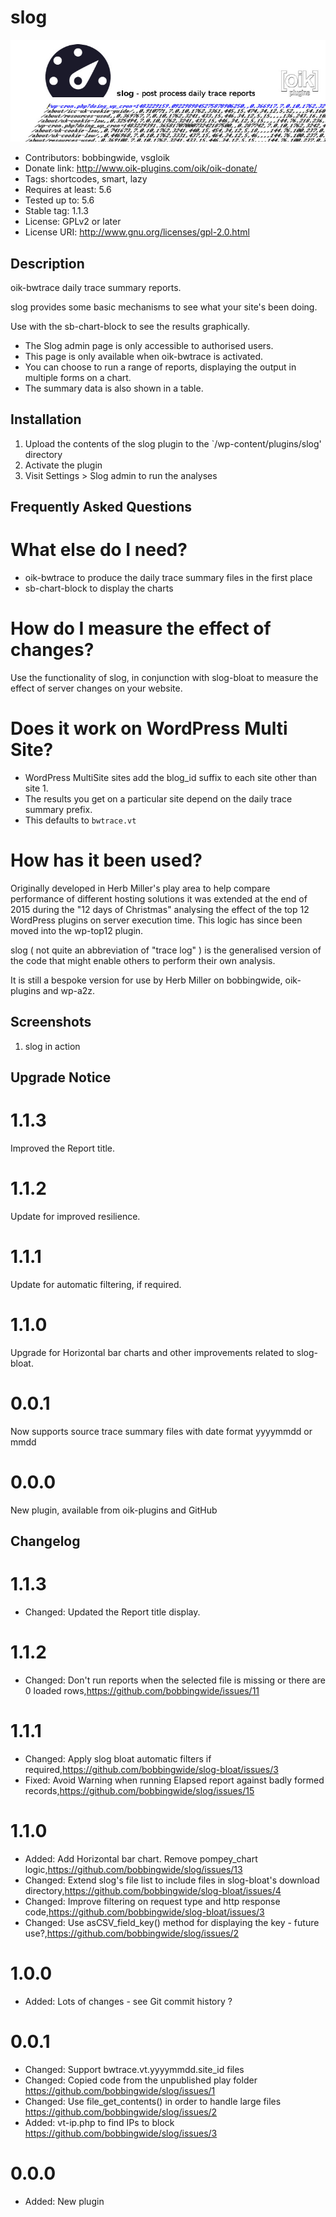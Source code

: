 # slog 
![banner](https://raw.githubusercontent.com/bobbingwide/slog/master/assets/slog-banner-772x250.jpg)
* Contributors: bobbingwide, vsgloik
* Donate link: http://www.oik-plugins.com/oik/oik-donate/
* Tags: shortcodes, smart, lazy
* Requires at least: 5.6
* Tested up to: 5.6
* Stable tag: 1.1.3
* License: GPLv2 or later
* License URI: http://www.gnu.org/licenses/gpl-2.0.html

## Description 
oik-bwtrace daily trace summary reports.

slog provides some basic mechanisms to see what your site's been doing.

Use with the sb-chart-block to see the results graphically.

- The Slog admin page is only accessible to authorised users.
- This page is only available when oik-bwtrace is activated.
- You can choose to run a range of reports, displaying the output in multiple forms on a chart.
- The summary data is also shown in a table.

## Installation 
1. Upload the contents of the slog plugin to the `/wp-content/plugins/slog' directory
1. Activate the plugin
1. Visit Settings > Slog admin to run the analyses


## Frequently Asked Questions 

# What else do I need? 

* oik-bwtrace to produce the daily trace summary files in the first place
* sb-chart-block to display the charts

# How do I measure the effect of changes? 

Use the functionality of slog, in conjunction with slog-bloat to measure the effect
of server changes on your website.

# Does it work on WordPress Multi Site? 

- WordPress MultiSite sites add the blog_id suffix to each site other than site 1.
- The results you get on a particular site depend on the daily trace summary prefix.
- This defaults to `bwtrace.vt`


# How has it been used? 

Originally developed in Herb Miller's play area to help compare performance of different hosting solutions
it was extended at the end of 2015 during the "12 days of Christmas" analysing the effect of the top 12
WordPress plugins on server execution time. This logic has since been moved into the wp-top12 plugin.

slog ( not quite an abbreviation of "trace log" ) is the generalised version of the code that might enable
others to perform their own analysis.

It is still a bespoke version for use by Herb Miller on bobbingwide, oik-plugins and wp-a2z.


## Screenshots 
1. slog in action

## Upgrade Notice 
# 1.1.3 
Improved the Report title.

# 1.1.2 
Update for improved resilience.

# 1.1.1 
Update for automatic filtering, if required.

# 1.1.0 
Upgrade for Horizontal bar charts and other improvements related to slog-bloat.

# 0.0.1 
Now supports source trace summary files with date format yyyymmdd or mmdd

# 0.0.0 
New plugin, available from oik-plugins and GitHub

## Changelog 
# 1.1.3 
* Changed: Updated the Report title display.

# 1.1.2 
* Changed: Don't run reports when the selected file is missing or there are 0 loaded rows,https://github.com/bobbingwide/issues/11

# 1.1.1 
* Changed: Apply slog bloat automatic filters if required,https://github.com/bobbingwide/slog-bloat/issues/3
* Fixed: Avoid Warning when running Elapsed report against badly formed records,https://github.com/bobbingwide/slog/issues/15

# 1.1.0 
* Added: Add Horizontal bar chart. Remove pompey_chart logic,https://github.com/bobbingwide/slog/issues/13
* Changed: Extend slog's file list to include files in slog-bloat's download directory,https://github.com/bobbingwide/slog-bloat/issues/4
* Changed: Improve filtering on request type and http response code,https://github.com/bobbingwide/slog-bloat/issues/3
* Changed: Use asCSV_field_key() method for displaying the key - future use?,https://github.com/bobbingwide/slog/issues/2

# 1.0.0 
* Added: Lots of changes - see Git commit history ?

# 0.0.1 
* Changed: Support bwtrace.vt.yyyymmdd.site_id files
* Changed: Copied code from the unpublished play folder https://github.com/bobbingwide/slog/issues/1
* Changed: Use file_get_contents() in order to handle large files https://github.com/bobbingwide/slog/issues/2
* Added: vt-ip.php to find IPs to block https://github.com/bobbingwide/slog/issues/3

# 0.0.0 
* Added: New plugin


